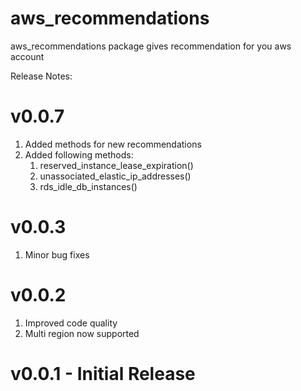 # aws_recommendations

aws_recommendations package gives recommendation for you aws account

Release Notes:
# v0.0.7
1. Added methods for new recommendations
2. Added following methods:
   1. reserved_instance_lease_expiration()
   2. unassociated_elastic_ip_addresses()
   3. rds_idle_db_instances()

# v0.0.3
1. Minor bug fixes

# v0.0.2
1. Improved code quality
2. Multi region now supported

# v0.0.1 - Initial Release
